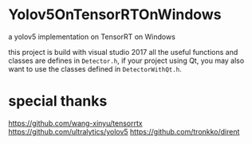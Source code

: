 
# Yolov5OnTensorRTOnWindows
a yolov5 implementation on TensorRT on Windows

this project is build with visual studio 2017
all the useful functions and classes are defines in ``Detector.h``, if your project using Qt, you may also want to use the classes defined in ``DetectorWithQt.h``.

# special thanks
https://github.com/wang-xinyu/tensorrtx
https://github.com/ultralytics/yolov5
https://github.com/tronkko/dirent